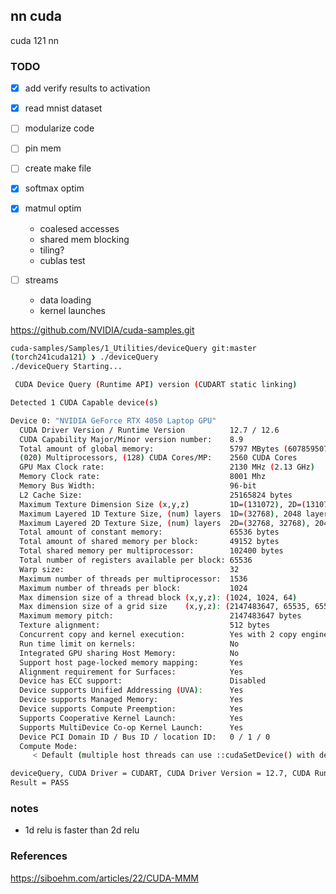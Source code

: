 ## nn cuda
cuda 121
nn


### TODO
- [x] add verify results to activation 
- [x] read mnist dataset
- [ ] modularize code 
- [ ] pin mem
- [ ] create make file
- [x] softmax optim
- [x] matmul optim
    
  -  coalesed accesses
  -  shared mem blocking
  -  tiling?
  -  cublas test

- [ ] streams
  - data loading
  - kernel launches

https://github.com/NVIDIA/cuda-samples.git
```sh
cuda-samples/Samples/1_Utilities/deviceQuery git:master  
(torch241cuda121) ❯ ./deviceQuery
./deviceQuery Starting...

 CUDA Device Query (Runtime API) version (CUDART static linking)

Detected 1 CUDA Capable device(s)

Device 0: "NVIDIA GeForce RTX 4050 Laptop GPU"
  CUDA Driver Version / Runtime Version          12.7 / 12.6
  CUDA Capability Major/Minor version number:    8.9
  Total amount of global memory:                 5797 MBytes (6078595072 bytes)
  (020) Multiprocessors, (128) CUDA Cores/MP:    2560 CUDA Cores
  GPU Max Clock rate:                            2130 MHz (2.13 GHz)
  Memory Clock rate:                             8001 Mhz
  Memory Bus Width:                              96-bit
  L2 Cache Size:                                 25165824 bytes
  Maximum Texture Dimension Size (x,y,z)         1D=(131072), 2D=(131072, 65536), 3D=(16384, 16384, 16384)
  Maximum Layered 1D Texture Size, (num) layers  1D=(32768), 2048 layers
  Maximum Layered 2D Texture Size, (num) layers  2D=(32768, 32768), 2048 layers
  Total amount of constant memory:               65536 bytes
  Total amount of shared memory per block:       49152 bytes
  Total shared memory per multiprocessor:        102400 bytes
  Total number of registers available per block: 65536
  Warp size:                                     32
  Maximum number of threads per multiprocessor:  1536
  Maximum number of threads per block:           1024
  Max dimension size of a thread block (x,y,z): (1024, 1024, 64)
  Max dimension size of a grid size    (x,y,z): (2147483647, 65535, 65535)
  Maximum memory pitch:                          2147483647 bytes
  Texture alignment:                             512 bytes
  Concurrent copy and kernel execution:          Yes with 2 copy engine(s)
  Run time limit on kernels:                     No
  Integrated GPU sharing Host Memory:            No
  Support host page-locked memory mapping:       Yes
  Alignment requirement for Surfaces:            Yes
  Device has ECC support:                        Disabled
  Device supports Unified Addressing (UVA):      Yes
  Device supports Managed Memory:                Yes
  Device supports Compute Preemption:            Yes
  Supports Cooperative Kernel Launch:            Yes
  Supports MultiDevice Co-op Kernel Launch:      Yes
  Device PCI Domain ID / Bus ID / location ID:   0 / 1 / 0
  Compute Mode:
     < Default (multiple host threads can use ::cudaSetDevice() with device simultaneously) >

deviceQuery, CUDA Driver = CUDART, CUDA Driver Version = 12.7, CUDA Runtime Version = 12.6, NumDevs = 1
Result = PASS
```
### notes
- 1d relu is faster than 2d relu


### References

https://siboehm.com/articles/22/CUDA-MMM